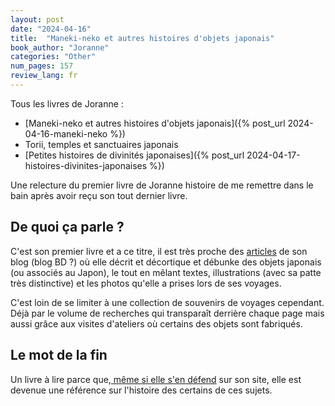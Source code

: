 ```yaml
---
layout: post
date: "2024-04-16"
title:  "Maneki-neko et autres histoires d'objets japonais"
book_author: "Joranne"
categories: "Other"
num_pages: 157
review_lang: fr
---
```


Tous les livres de Joranne :
- [Maneki-neko et autres histoires d'objets japonais]({% post_url 2024-04-16-maneki-neko %})
- Torii, temples et sanctuaires japonais
- [Petites histoires de divinités japonaises]({% post_url 2024-04-17-histoires-divinites-japonaises %})

Une relecture du premier livre de Joranne histoire de me remettre dans le bain après avoir reçu son tout dernier livre.

## De quoi ça parle ?

C'est son premier livre et a ce titre, il est très proche des [articles](https://www.joranne.com/search/label/Objet%20japonais) de son blog (blog BD ?) où elle décrit et décortique et débunke des objets japonais (ou associés au Japon), le tout en mêlant textes, illustrations (avec sa patte très distinctive) et les photos qu'elle a prises lors de ses voyages.

C'est loin de se limiter à une collection de souvenirs de voyages cependant. Déjà par le volume de recherches qui transparaît derrière chaque page mais aussi grâce aux visites d'ateliers où certains des objets sont fabriqués.

## Le mot de la fin

Un livre à lire parce que,[ même si elle s'en défend](https://www.joranne.com/p/a-propos-de.html) sur son site, elle est devenue une référence sur l'histoire des certains de ces sujets.
